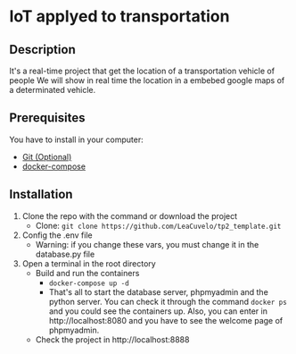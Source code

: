 # IoT applyed to transportation

## Description

It's a real-time project that get the location of a transportation vehicle of people
We will show in real time the location in a embebed google maps of a determinated vehicle.

## Prerequisites

You have to install in your computer:

* [Git (Optional)](https://git-scm.com/downloads)
* [docker-compose](https://docs.docker.com/v17.09/compose/install/)

## Installation

1. Clone the repo with the command or download the project
    * Clone: ```git clone https://github.com/LeaCuvelo/tp2_template.git```
2. Config the .env file
    * Warning: if you change these vars, you must change it in the database.py file
3. Open a terminal in the root directory
    * Build and run the containers
        * ```docker-compose up -d```
        * That's all to start the database server, phpmyadmin and the python server. You can check it through the command ```docker ps``` and you could see the containers up. Also, you can enter in http://localhost:8080 and you have to see the welcome page of phpmyadmin.
    * Check the project in http://localhost:8888
